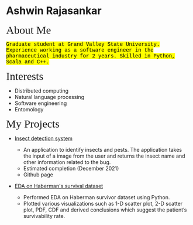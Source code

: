 <style>
mark{
    font-family: "Lucida Console", "Courier New", monospace;
}
heads{
    font-family: "Fantasy", "Papyrus", Serif;
    font-size: 30px;
}
</style>
# Ashwin Rajasankar
<heads>About Me</heads>

<mark>Graduate student at Grand Valley State University. Experience working as a software engineer in the pharmaceutical industry for 2 years. Skilled in Python, Scala and C++. </mark>

<heads>Interests</heads>

* Distributed computing
* Natural language processing
* Software engineering
* Entomology

<heads>My Projects</heads>

* [Insect detection system](https://github.com/ashwinr98/GVSU-CIS641-Tropicana)
    * An application to identify insects and pests. The application takes the input of a image from the user and returns the insect name and other information related to the bug.
    * Estimated completion (December 2021)
    * Github page

* [EDA on Haberman's survival dataset](https://github.com/ashwinr98/eda_habermandataset)
    * Performed EDA on Haberman survivor dataset using Python.  
    * Plotted various visualizations such as 1-D scatter plot, 2-D scatter plot, PDF, CDF and derived conclusions which suggest the patient’s survivability rate.

